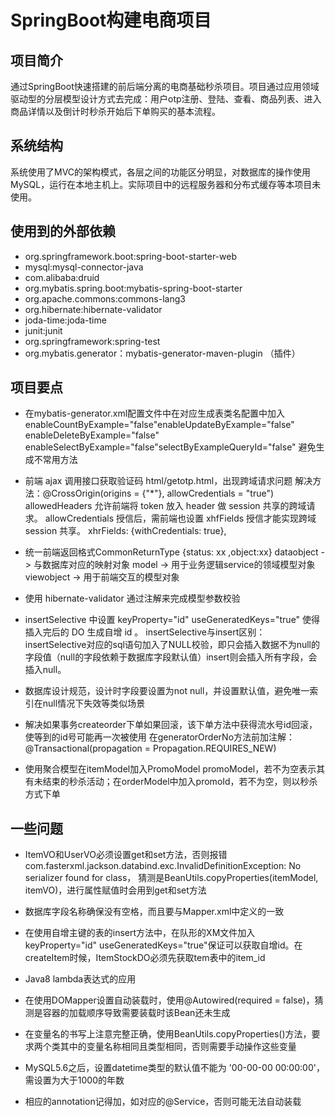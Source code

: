 # SpringBoot构建电商项目
## 项目简介
通过SpringBoot快速搭建的前后端分离的电商基础秒杀项目。项目通过应用领域驱动型的分层模型设计方式去完成：用户otp注册、登陆、查看、商品列表、进入商品详情以及倒计时秒杀开始后下单购买的基本流程。

## 系统结构
系统使用了MVC的架构模式，各层之间的功能区分明显，对数据库的操作使用MySQL，运行在本地主机上。实际项目中的远程服务器和分布式缓存等本项目未使用。

## 使用到的外部依赖
- org.springframework.boot:spring-boot-starter-web
- mysql:mysql-connector-java
- com.alibaba:druid
- org.mybatis.spring.boot:mybatis-spring-boot-starter
- org.apache.commons:commons-lang3
- org.hibernate:hibernate-validator
- joda-time:joda-time
- junit:junit
- org.springframework:spring-test
- org.mybatis.generator：mybatis-generator-maven-plugin （插件）
## 项目要点
- 在mybatis-generator.xml配置文件中在对应生成表类名配置中加入 enableCountByExample="false"enableUpdateByExample="false" enableDeleteByExample="false" enableSelectByExample="false"selectByExampleQueryId="false" 避免生成不常用方法
 

- 前端 ajax 调用接口获取验证码 html/getotp.html，出现跨域请求问题 解决方法：@CrossOrigin(origins = {"*"}, allowCredentials = "true") allowedHeaders 允许前端将 token 放入 header 做 session 共享的跨域请求。 allowCredentials 授信后，需前端也设置 xhfFields 授信才能实现跨域 session 共享。 xhrFields: {withCredentials: true},
 

- 统一前端返回格式CommonReturnType {status: xx ,object:xx} dataobject -> 与数据库对应的映射对象 model -> 用于业务逻辑service的领域模型对象 viewobject -> 用于前端交互的模型对象
 

- 使用 hibernate-validator 通过注解来完成模型参数校验
 

- insertSelective 中设置 keyProperty="id" useGeneratedKeys="true" 使得插入完后的 DO 生成自增 id 。 insertSelective与insert区别： insertSelective对应的sql语句加入了NULL校验，即只会插入数据不为null的字段值（null的字段依赖于数据库字段默认值）insert则会插入所有字段，会插入null。
 

- 数据库设计规范，设计时字段要设置为not null，并设置默认值，避免唯一索引在null情况下失效等类似场景
 

- 解决如果事务createorder下单如果回滚，该下单方法中获得流水号id回滚，使等到的id号可能再一次被使用 在generatorOrderNo方法前加注解： @Transactional(propagation = Propagation.REQUIRES_NEW)
 

- 使用聚合模型在itemModel加入PromoModel promoModel，若不为空表示其有未结束的秒杀活动；在orderModel中加入promoId，若不为空，则以秒杀方式下单

## 一些问题
- ItemVO和UserVO必须设置get和set方法，否则报错com.fasterxml.jackson.databind.exc.InvalidDefinitionException: No serializer found for class， 猜测是BeanUtils.copyProperties(itemModel, itemVO)，进行属性赋值时会用到get和set方法

- 数据库字段名称确保没有空格，而且要与Mapper.xml中定义的一致

- 在使用自增主键的表的insert方法中，在队形的XM文件加入 keyProperty="id" useGeneratedKeys="true"保证可以获取自增id。在createItem时候，ItemStockDO必须先获取tem表中的item_id

- Java8 lambda表达式的应用

- 在使用DOMapper设置自动装载时，使用@Autowired(required = false)，猜测是容器的加载顺序导致需要装载时该Bean还未生成

- 在变量名的书写上注意完整正确，使用BeanUtils.copyProperties()方法，要求两个类其中的变量名称相同且类型相同，否则需要手动操作这些变量

- MySQL5.6之后，设置datetime类型的默认值不能为 '00-00-00 00:00:00'，需设置为大于1000的年数

- 相应的annotation记得加，如对应的@Service，否则可能无法自动装载
